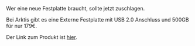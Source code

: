 <!--
.. title: 500 GB für 179€
.. slug: 50-500-gb-fur-179e
.. date: 2007-03-28 18:28:21
.. tags: Tipps,Hardware
.. description: 
.. type: text
-->

Wer eine neue Festplatte braucht, sollte jetzt zuschlagen.
<!-- TEASER_END -->

Bei Arktis gibt es eine Externe Festplatte mit USB 2.0 Anschluss und 500GB für nur 179€.

Der Link zum Produkt ist [hier](http://www.arktis.de/produkte/LaCie-Hard-Drive-7.200-rpm-Porsche-Design_19728_detail_20861.html).
